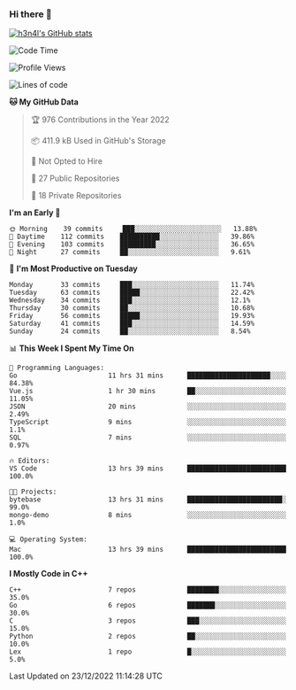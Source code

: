 ### Hi there 👋

[![h3n4l's GitHub stats](https://github-readme-stats.vercel.app/api?username=h3n4l&count_private=true&show_icons=true&theme=radical)](https://github.com/h3n4l/github-readme-stats)

<!--START_SECTION:waka-->
![Code Time](http://img.shields.io/badge/Code%20Time-841%20hrs%203%20mins-blue)

![Profile Views](http://img.shields.io/badge/Profile%20Views-1-blue)

![Lines of code](https://img.shields.io/badge/From%20Hello%20World%20I%27ve%20Written-44%20Thousand%20lines%20of%20code-blue)

**🐱 My GitHub Data** 

> 🏆 976 Contributions in the Year 2022
 > 
> 📦 411.9 kB Used in GitHub's Storage 
 > 
> 🚫 Not Opted to Hire
 > 
> 📜 27 Public Repositories 
 > 
> 🔑 18 Private Repositories  
 > 
**I'm an Early 🐤** 

```text
🌞 Morning    39 commits     ███░░░░░░░░░░░░░░░░░░░░░░   13.88% 
🌆 Daytime    112 commits    ██████████░░░░░░░░░░░░░░░   39.86% 
🌃 Evening    103 commits    █████████░░░░░░░░░░░░░░░░   36.65% 
🌙 Night      27 commits     ██░░░░░░░░░░░░░░░░░░░░░░░   9.61%

```
📅 **I'm Most Productive on Tuesday** 

```text
Monday       33 commits     ███░░░░░░░░░░░░░░░░░░░░░░   11.74% 
Tuesday      63 commits     █████░░░░░░░░░░░░░░░░░░░░   22.42% 
Wednesday    34 commits     ███░░░░░░░░░░░░░░░░░░░░░░   12.1% 
Thursday     30 commits     ██░░░░░░░░░░░░░░░░░░░░░░░   10.68% 
Friday       56 commits     █████░░░░░░░░░░░░░░░░░░░░   19.93% 
Saturday     41 commits     ███░░░░░░░░░░░░░░░░░░░░░░   14.59% 
Sunday       24 commits     ██░░░░░░░░░░░░░░░░░░░░░░░   8.54%

```


📊 **This Week I Spent My Time On** 

```text
💬 Programming Languages: 
Go                       11 hrs 31 mins      █████████████████████░░░░   84.38% 
Vue.js                   1 hr 30 mins        ██░░░░░░░░░░░░░░░░░░░░░░░   11.05% 
JSON                     20 mins             ░░░░░░░░░░░░░░░░░░░░░░░░░   2.49% 
TypeScript               9 mins              ░░░░░░░░░░░░░░░░░░░░░░░░░   1.1% 
SQL                      7 mins              ░░░░░░░░░░░░░░░░░░░░░░░░░   0.97%

🔥 Editors: 
VS Code                  13 hrs 39 mins      █████████████████████████   100.0%

🐱‍💻 Projects: 
bytebase                 13 hrs 31 mins      ████████████████████████░   99.0% 
mongo-demo               8 mins              ░░░░░░░░░░░░░░░░░░░░░░░░░   1.0%

💻 Operating System: 
Mac                      13 hrs 39 mins      █████████████████████████   100.0%

```

**I Mostly Code in C++** 

```text
C++                      7 repos             ████████░░░░░░░░░░░░░░░░░   35.0% 
Go                       6 repos             ███████░░░░░░░░░░░░░░░░░░   30.0% 
C                        3 repos             ███░░░░░░░░░░░░░░░░░░░░░░   15.0% 
Python                   2 repos             ██░░░░░░░░░░░░░░░░░░░░░░░   10.0% 
Lex                      1 repo              █░░░░░░░░░░░░░░░░░░░░░░░░   5.0%

```



 Last Updated on 23/12/2022 11:14:28 UTC
<!--END_SECTION:waka-->

